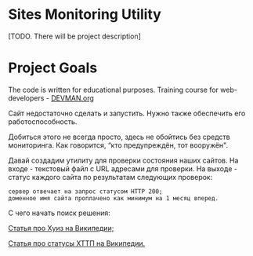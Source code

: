 # Sites Monitoring Utility

[TODO. There will be project description]

# Project Goals

The code is written for educational purposes. Training course for web-developers - [DEVMAN.org](https://devman.org)

Сайт недостаточно сделать и запустить. Нужно также обеспечить его работоспособность.

Добиться этого не всегда просто, здесь не обойтись без средств мониторинга. Как говорится, “кто предупреждён, тот вооружён".

Давай создадим утилиту для проверки состояния наших сайтов. На входе - текстовый файл с URL адресами для проверки. На выходе - статус каждого сайта по результатам следующих проверок:

    сервер отвечает на запрос статусом HTTP 200;
    доменное имя сайта проплачено как минимум на 1 месяц вперед.

С чего начать поиск решения:

   [Статья про Хуиз на Википедии;](https://ru.wikipedia.org/wiki/WHOIS)
   
   [Статья про статусы ХТТП на Википедии.](https://ru.wikipedia.org/wiki/%D0%A1%D0%BF%D0%B8%D1%81%D0%BE%D0%BA_%D0%BA%D0%BE%D0%B4%D0%BE%D0%B2_%D1%81%D0%BE%D1%81%D1%82%D0%BE%D1%8F%D0%BD%D0%B8%D1%8F_HTTP)

